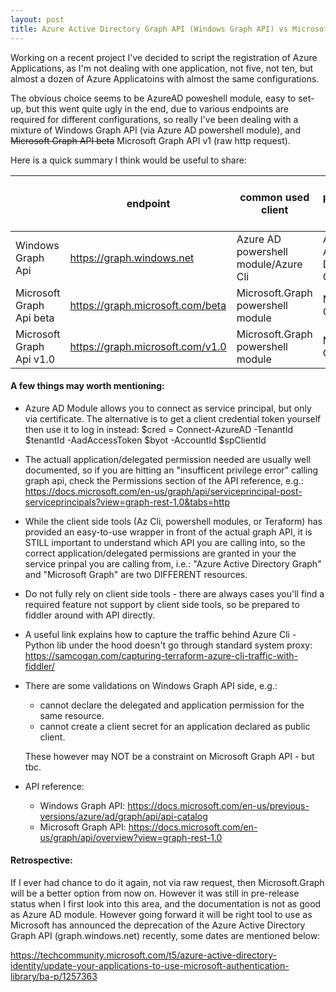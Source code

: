 ```yaml
---
layout: post
title: Azure Active Directory Graph API (Windows Graph API) vs Microsoft Graph API
---
```


Working on a recent project I've decided to script the registration of Azure Applications, as I'm not dealing with one application, not five, not ten, but almost a dozen of Azure Applicatoins with almost the same configurations.

The obvious choice seems to be AzureAD poweshell module, easy to set-up, but this went quite ugly in the end, due to various endpoints are required for different configurations, so really I've been dealing with a mixture of Windows Graph API (via Azure AD powershell module), and ~~Microsoft Graph API beta~~ Microsoft Graph API v1 (raw http request).

Here is a quick summary I think would be useful to share:

| 　                       | endpoint                          | common used client                    | Api (for pemissions) in Azure   App | Audience                       |
|--------------------------|-----------------------------------|---------------------------------------|-------------------------------------|--------------------------------|
| Windows Graph Api        | https://graph.windows.net         | Azure AD powershell module/Azure Cli  | Azure Active Directory Graph        |  https://graph.windows.net/    |
| Microsoft Graph Api beta | https://graph.microsoft.com/beta  | Microsoft.Graph powershell module     | Microsoft Graph                     |  https://graph.microsoft.com   |
| Microsoft Graph Api v1.0 | https://graph.microsoft.com/v1.0  | Microsoft.Graph powershell module     | Microsoft Graph                     |  https://graph.microsoft.com   |




#### A few things may worth mentioning:

* Azure AD Module allows you to connect as service principal, but only via certificate. The alternative is to get a client credential token yourself then use it to log in instead:   $cred = Connect-AzureAD -TenantId $tenantId -AadAccessToken $byot -AccountId $spClientId

* The actuall application/delegated permission needed are usually well documented, so if you are hitting an "insufficent privilege error" calling graph api, check the Permissions section of the API reference, e.g.:
https://docs.microsoft.com/en-us/graph/api/serviceprincipal-post-serviceprincipals?view=graph-rest-1.0&tabs=http

* While the client side tools (Az Cli, powershell modules, or Teraform) has provided an easy-to-use wrapper in front of the actual graph API, it is STILL important to understand which API you are calling into, so the correct application/delegated permissions are granted in your the service prinpal you are calling from, i.e.: "Azure Active Directory Graph" and "Microsoft Graph" are two DIFFERENT resources.

* Do not fully rely on client side tools - there are always cases you'll find a required feature not support by client side tools, so be prepared to fiddler around with API directly.

* A useful link explains how to capture the traffic behind Azure Cli - Python lib under the hood doesn't go through standard system proxy:
https://samcogan.com/capturing-terraform-azure-cli-traffic-with-fiddler/

* There are some validations on Windows Graph API side, 
    e.g.: 
    - cannot declare the delegated and application permission for the same resource.
    - cannot create a client secret for an application declared as public client.  
    
    These however may NOT be a constraint on Microsoft Graph API - but tbc.  
    
    
* API reference: 
  - Windows Graph API: https://docs.microsoft.com/en-us/previous-versions/azure/ad/graph/api/api-catalog
  - Microsoft Graph API: https://docs.microsoft.com/en-us/graph/api/overview?view=graph-rest-1.0  
 
 


#### Retrospective:
If I ever had chance to do it again, not via raw request, then Microsoft.Graph will be a better option from now on. However it was still in pre-release status when I first look into this area, and the documentation is not as good as Azure AD module. However going forward it will be right tool to use as Microsoft has announced the deprecation of the Azure Active Directory Graph API (graph.windows.net) recently, some dates are mentioned below:

https://techcommunity.microsoft.com/t5/azure-active-directory-identity/update-your-applications-to-use-microsoft-authentication-library/ba-p/1257363
